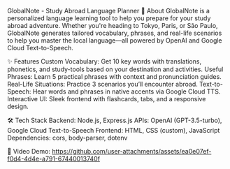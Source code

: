 GlobalNote - Study Abroad Language Planner
🚀 About
GlobalNote is a personalized language learning tool to help you prepare for your study abroad adventure. Whether you're heading to Tokyo, Paris, or São Paulo, GlobalNote generates tailored vocabulary, phrases, and real-life scenarios to help you master the local language—all powered by OpenAI and Google Cloud Text-to-Speech.


✨ Features
Custom Vocabulary: Get 10 key words with translations, phonetics, and study-tools based on your destination and activities.
Useful Phrases: Learn 5 practical phrases with context and pronunciation guides.
Real-Life Situations: Practice 3 scenarios you’ll encounter abroad.
Text-to-Speech: Hear words and phrases in native accents via Google Cloud TTS.
Interactive UI: Sleek frontend with flashcards, tabs, and a responsive design.


🛠️ Tech Stack
Backend: Node.js, Express.js
APIs: OpenAI (GPT-3.5-turbo), Google Cloud Text-to-Speech
Frontend: HTML, CSS (custom), JavaScript
Dependencies: cors, body-parser, dotenv


🎥 Video Demo:
https://github.com/user-attachments/assets/ea0e07ef-f0d4-4d4e-a791-67440013740f
